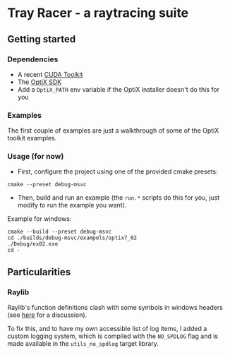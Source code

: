 # Tray Racer - a raytracing suite

## Getting started

### Dependencies

- A recent [CUDA Toolkit](https://developer.nvidia.com/cuda-toolkit)
- The [OptiX SDK](https://developer.nvidia.com/designworks/optix/download)
- Add a `OptiX_PATH` env variable if the OptiX installer doesn't do this for you

### Examples

The first couple of examples are just a walkthrough of some of the OptiX toolkit examples.

### Usage (for now)

- First, configure the project using one of the provided cmake presets:

```shell
cmake --preset debug-msvc
```

- Then, build and run an example (the `run.*` scripts do this for you, just modify to run the
example you want).

Example for windows:

```shell
cmake --build --preset debug-msvc 
cd ./builds/debug-msvc/exampels/optix7_02
./Debug/ex02.exe
cd -
```

## Particularities

### Raylib

Raylib's function definitions clash with some symbols in windows headers
(see [here](https://github.com/raysan5/raylib/issues/1217) for a discussion).

To fix this, and to have my own accessible list of log items, I added a custom logging system, which
is compiled with the `NO_SPDLOG` flag and is made available in the `utils_no_spdlog` target library.

